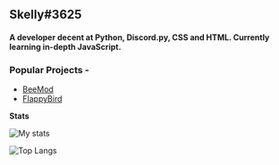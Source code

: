 ## Skelly#3625
#### A developer decent at Python, Discord.py, CSS and HTML. Currently learning in-depth JavaScript.

### Popular Projects -

- [BeeMod](https://github.com/skelly1301/BeeMod)
- [FlappyBird](https://github.com/skelly1301/Flappy-Bird)

**Stats**

![My stats](https://github-readme-stats.vercel.app/api?username=skelly1301&count_private=true&custom_title=skelly1301%20-%20Python%20Gang&title_color=e5e5e5&text_color=cdc9c9&bg_color=4c40c7&border_color=81a3ff&border_radius=25)

![Top Langs](https://github-readme-stats.vercel.app/api/top-langs/?username=skelly1301&layout=compact)

